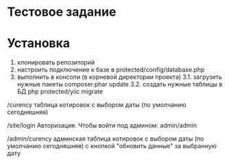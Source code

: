 # Тестовое задание

# Установка
1. клонировать репозиторий
2. настроить подключение к базе в protected/config/database.php
3. выполнить в консоли (в корневой директории проекта)
3.1. загрузить нужные пакеты
composer.phar update
3.2. создать нужные таблицы в БД
php protected/yiic migrate

/curency
таблица котировок с выбором даты (по умолчанию сегодняшняя)

/site/login
Авторизация.
Чтобы войти под админом: admin/admin

/admin/curency
админская таблица котировок с выбором даты (по умолчанию сегодняшняя)
с кнопкой "обновить данные" за выбранную дату